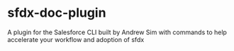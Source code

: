 # sfdx-doc-plugin
A plugin for the Salesforce CLI built by Andrew Sim with commands to help accelerate your workflow and adoption of sfdx
